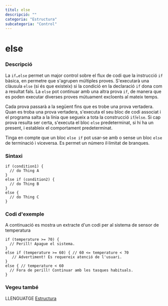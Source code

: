 ```yaml
---
títol: else
descripció: ""
categoria: "Estructura"
subcategoria: "Control"
---
```


# else

### Descripció

La `if…else` permet un major control sobre el flux de codi que la instrucció `if` bàsica, en permetre que s'agrupen múltiples proves. S'executarà una clàusula `else` (si és que existeix) si la condició en la declaració `if` dona com a resultat fals. La `else` pot continuar amb una altra prova `if`, de manera que es poden executar diverses proves mútuament excloents al mateix temps.

Cada prova passarà a la següent fins que es trobe una prova vertadera. Quan es troba una prova vertadera, s'executa el seu bloc de codi associat i el programa salta a la línia que segueix a tota la construcció `if`/`else`. Si cap prova resulta ser certa, s'executa el bloc `else` predeterminat, si hi ha un present, i estableix el comportament predeterminat.

Tinga en compte que un bloc `else if` pot usar-se amb o sense un bloc `else` de terminació i viceversa. Es permet un número il·limitat de branques.

### Sintaxi

```
if (condition1) {
  // do Thing A
}
else if (condition2) {
  // do Thing B
}
else {
  // do Thing C
}
```

### Codi d'exemple

A continuació es mostra un extracte d'un codi per al sistema de sensor de temperatura

```
if (temperature >= 70) {
  // Perill! Apague el sistema.
}
else if (temperature >= 60) { // 60 <= temperature < 70
   // Advertiment! Es requereix atenció de l'usuari.
}
else { // temperature < 60
  // Fora de perill! Continuar amb les tasques habituals.
}
```

### Vegeu també

LLENGUATGE [Estructura](../../Estructura.md)
